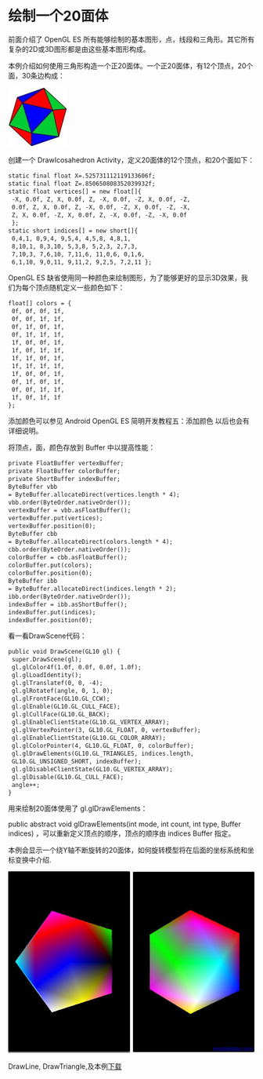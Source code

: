 # 绘制一个20面体  
  
前面介绍了 OpenGL ES 所有能够绘制的基本图形，点，线段和三角形。其它所有复杂的2D或3D图形都是由这些基本图形构成。

本例介绍如何使用三角形构造一个正20面体。一个正20面体，有12个顶点，20个面，30条边构成：  
    
![](images/60.png)

创建一个 DrawIcosahedron Activity，定义20面体的12个顶点，和20个面如下：
  
```
static final float X=.525731112119133606f;
static final float Z=.850650808352039932f;
static float vertices[] = new float[]{
 -X, 0.0f, Z, X, 0.0f, Z, -X, 0.0f, -Z, X, 0.0f, -Z,
 0.0f, Z, X, 0.0f, Z, -X, 0.0f, -Z, X, 0.0f, -Z, -X,
 Z, X, 0.0f, -Z, X, 0.0f, Z, -X, 0.0f, -Z, -X, 0.0f
 };
static short indices[] = new short[]{
 0,4,1, 0,9,4, 9,5,4, 4,5,8, 4,8,1,
 8,10,1, 8,3,10, 5,3,8, 5,2,3, 2,7,3,
 7,10,3, 7,6,10, 7,11,6, 11,0,6, 0,1,6,
 6,1,10, 9,0,11, 9,11,2, 9,2,5, 7,2,11 };  
```  

OpenGL ES 缺省使用同一种颜色来绘制图形，为了能够更好的显示3D效果，我们为每个顶点随机定义一些颜色如下：
  
```
float[] colors = {
 0f, 0f, 0f, 1f,
 0f, 0f, 1f, 1f,
 0f, 1f, 0f, 1f,
 0f, 1f, 1f, 1f,
 1f, 0f, 0f, 1f,
 1f, 0f, 1f, 1f,
 1f, 1f, 0f, 1f,
 1f, 1f, 1f, 1f,
 1f, 0f, 0f, 1f,
 0f, 1f, 0f, 1f,
 0f, 0f, 1f, 1f,
 1f, 0f, 1f, 1f
};  
```  

添加颜色可以参见 Android OpenGL ES 简明开发教程五：添加颜色 以后也会有详细说明。

将顶点，面，颜色存放到 Buffer 中以提高性能：
  
```
private FloatBuffer vertexBuffer;
private FloatBuffer colorBuffer;
private ShortBuffer indexBuffer;
ByteBuffer vbb
= ByteBuffer.allocateDirect(vertices.length * 4);
vbb.order(ByteOrder.nativeOrder());
vertexBuffer = vbb.asFloatBuffer();
vertexBuffer.put(vertices);
vertexBuffer.position(0);
ByteBuffer cbb
= ByteBuffer.allocateDirect(colors.length * 4);
cbb.order(ByteOrder.nativeOrder());
colorBuffer = cbb.asFloatBuffer();
colorBuffer.put(colors);
colorBuffer.position(0);
ByteBuffer ibb
= ByteBuffer.allocateDirect(indices.length * 2);
ibb.order(ByteOrder.nativeOrder());
indexBuffer = ibb.asShortBuffer();
indexBuffer.put(indices);
indexBuffer.position(0);  
```  

看一看DrawScene代码：
  
```
public void DrawScene(GL10 gl) {
 super.DrawScene(gl);
 gl.glColor4f(1.0f, 0.0f, 0.0f, 1.0f);
 gl.glLoadIdentity();
 gl.glTranslatef(0, 0, -4);
 gl.glRotatef(angle, 0, 1, 0);
 gl.glFrontFace(GL10.GL_CCW);
 gl.glEnable(GL10.GL_CULL_FACE);
 gl.glCullFace(GL10.GL_BACK);
 gl.glEnableClientState(GL10.GL_VERTEX_ARRAY);
 gl.glVertexPointer(3, GL10.GL_FLOAT, 0, vertexBuffer);
 gl.glEnableClientState(GL10.GL_COLOR_ARRAY);
 gl.glColorPointer(4, GL10.GL_FLOAT, 0, colorBuffer);
 gl.glDrawElements(GL10.GL_TRIANGLES, indices.length,
 GL10.GL_UNSIGNED_SHORT, indexBuffer);
 gl.glDisableClientState(GL10.GL_VERTEX_ARRAY);
 gl.glDisable(GL10.GL_CULL_FACE);
 angle++;
}  
```  

用来绘制20面体使用了 gl.glDrawElements：

public abstract void glDrawElements(int mode, int count, int type, Buffer indices) ，可以重新定义顶点的顺序，顶点的顺序由 indices Buffer 指定。

本例会显示一个绕Y轴不断旋转的20面体，如何旋转模型将在后面的坐标系统和坐标变换中介绍.

![](images/59.png)   
  
DrawLine, DrawTriangle,及本例[下载](http://www.imobilebbs.com/download/android/opengles/drawprimitives.zip)